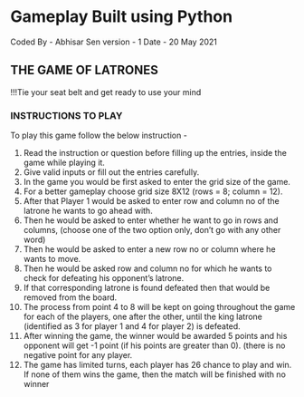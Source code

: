 # Gameplay Built using Python
Coded By - Abhisar Sen
version - 1
Date - 20 May 2021
## THE GAME OF LATRONES
!!!Tie your seat belt and get ready to use your mind

### INSTRUCTIONS TO PLAY

To play this game follow the below instruction - 

1.  Read the instruction or question before filling up the entries, inside the game while playing it.
2.  Give valid inputs or fill out the entries carefully.
3.  In the game you would be first asked to enter the grid size of the game.
4.  For a better gameplay choose grid size 8X12 (rows = 8; column = 12).
5.  After that Player 1 would be asked to enter row and column no of the latrone he wants to go ahead with.
6.  Then he would be asked to enter whether he want to go in rows and columns, (choose one of the two option only, don’t go with any other word)
7.  Then he would be asked to enter a new row no or column where he wants to move.
8.  Then he would be asked row and column no for which he wants to check for defeating his opponent’s latrone.
9.  If that corresponding latrone is found defeated then that would be removed from the board.
10. The process from point 4 to 8 will be kept on going throughout the game for each of the players, one after the other, until the king latrone (identified as 3 for player 1 and 4 for player 2) is defeated.
11. After winning the game, the winner would be awarded 5 points and his opponent will get -1 point (if his points are greater than 0). (there is no negative point for any player.
12. The game has limited turns, each player has 26 chance to play and win. If none of them wins the game, then the match will be finished with no winner
